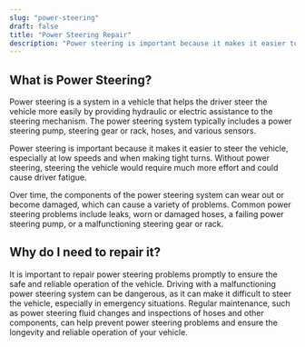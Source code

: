 ```yaml
---
slug: "power-steering"
draft: false
title: "Power Steering Repair"
description: "Power steering is important because it makes it easier to steer the vehicle, especially at low speeds and when making tight turns. Without power steering, steering the vehicle would require much more effort and could cause driver fatigue."
---
```


## What is Power Steering?

Power steering is a system in a vehicle that helps the driver steer the vehicle more easily by providing hydraulic or electric assistance to the steering mechanism. The power steering system typically includes a power steering pump, steering gear or rack, hoses, and various sensors.

Power steering is important because it makes it easier to steer the vehicle, especially at low speeds and when making tight turns. Without power steering, steering the vehicle would require much more effort and could cause driver fatigue.

Over time, the components of the power steering system can wear out or become damaged, which can cause a variety of problems. Common power steering problems include leaks, worn or damaged hoses, a failing power steering pump, or a malfunctioning steering gear or rack.

## Why do I need to repair it?

It is important to repair power steering problems promptly to ensure the safe and reliable operation of the vehicle. Driving with a malfunctioning power steering system can be dangerous, as it can make it difficult to steer the vehicle, especially in emergency situations. Regular maintenance, such as power steering fluid changes and inspections of hoses and other components, can help prevent power steering problems and ensure the longevity and reliable operation of your vehicle.
